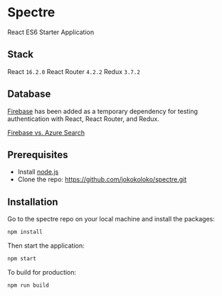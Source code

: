 # Spectre

React ES6 Starter Application

## Stack

React `16.2.0`
React Router `4.2.2`
Redux `3.7.2`

## Database

[Firebase](https://firebase.google.com/) has been added as a temporary dependency for testing authentication with React, React Router, and Redux.

[Firebase vs. Azure Search](http://db-engines.com/en/system/Firebase+Realtime+Database%3BMicrosoft+Azure+Search)

## Prerequisites

*   Install [node.js](http://nodejs.org/)
*   Clone the repo: https://github.com/jokokoloko/spectre.git

## Installation

Go to the spectre repo on your local machine and install the packages:

```sh
npm install
```

Then start the application:

```sh
npm start
```

To build for production:

```sh
npm run build
```
